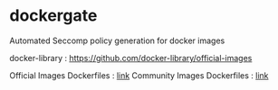 # dockergate
Automated Seccomp policy generation for docker images 

docker-library : https://github.com/docker-library/official-images

Official Images Dockerfiles : [link](./data/official-images)
Community Images Dockerfiles : [link](./data/community-images)

